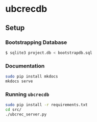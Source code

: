 # ubcrecdb

## Setup

### Bootstrapping Database

```bash
$ sqlite3 project.db < bootstrapdb.sql
```

### Documentation

```bash
sudo pip install mkdocs
mkdocs serve
```

### Running `ubcrecdb`

```bash
sudo pip install -r requirements.txt
cd src/
./ubcrec_server.py
```

